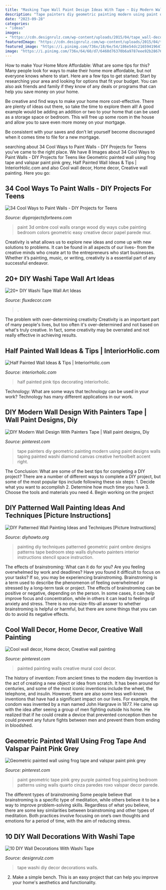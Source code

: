 ```yaml
---
title: "Masking Tape Wall Paint Design Ideas With Tape ~ Diy Modern Wall Design With Painters Tape"
description: "Tape painters diy geometric painting modern using paint designs walls taping painted washi diamond canvas creative hertoolbelt accent right"
date: "2023-09-28"
categories:
- "ideas"
images:
- "https://cdn.designrulz.com/wp-content/uploads/2015/04/tape_wall-decor-6.jpg"
featuredImage: "https://cdn.designrulz.com/wp-content/uploads/2015/04/tape_wall-decor-6.jpg"
featured_image: "https://i.pinimg.com/736x/18/6e/54/186e54dc21659419647a6fa03fd0f4c4.jpg"
image: "https://i.pinimg.com/736x/64/60/d7/6460d76370b6a9787eee92b286768747--decor-mural-painted-walls.jpg"
---
```



How to make Your Home More Affordable: What are some tips for this?
Many people look for ways to make their home more affordable, but not everyone knows where to start. Here are a few tips to get started:
Start by researching your area and looking for options that fit your budget. You can also ask friends and family if they know of any deals or programs that can help you save money on your home.

Be creative and find ways to make your home more cost-effective. There are plenty of ideas out there, so take the time to explore them all! A good example would be adding an addition or two to your home that can be used as a storage space or bedroom. This will free up some room in the house and allow you to save even more money on your mortgage.

Be consistent with your saves and don’t let yourself become discouraged when it comes time to file for a new mortgage.

	

		
searching about 34 Cool Ways to Paint Walls - DIY Projects for Teens you've came to the right place. We have 8 Images about 34 Cool Ways to Paint Walls - DIY Projects for Teens like Geometric painted wall using frog tape and valspar paint pink grey, Half Painted Wall Ideas &amp; Tips | InteriorHolic.com and also Cool wall decor, Home decor, Creative wall painting. Here you go:
		
    
## 34 Cool Ways To Paint Walls - DIY Projects For Teens

<img loading=lazy src="http://diyprojectsforteens.com/wp-content/uploads/2016/08/Orange-and-Wood-Ombre-3D-Cube-Wall.jpg" onerror="this.onerror=null;this.src='https://tse2.mm.bing.net/th?id=OIP.SZGmesU9u1BYkhz1_oDnHAHaLO&amp;pid=15.1';" alt="34 Cool Ways to Paint Walls - DIY Projects for Teens">

_Source: diyprojectsforteens.com_

>paint 3d ombre cool walls orange wood diy ways cube painting bedroom colors geometric easy creative decor papel parede mur. 

	

Creativity is what allows us to explore new ideas and come up with new solutions to problems. It can be found in all aspects of our lives- from the creative minds who create art to the entrepreneurs who start businesses. Whether it’s painting, music, or writing, creativity is a essential part of any successful endeavor.

    
## 20+ DIY Washi Tape Wall Art Ideas

<img loading=lazy src="https://fluxdecor.com/wp-content/uploads/2016/09/washi-tape-wall-art/14-washi-tape-wall-art.jpg" onerror="this.onerror=null;this.src='https://tse1.mm.bing.net/th?id=OIP.hh42mkMbV2S2yX9iChDt8gHaJ4&amp;pid=15.1';" alt="20+ DIY Washi Tape Wall Art Ideas">

_Source: fluxdecor.com_

>. 

	

The problem with over-determining creativity
Creativity is an important part of many people's lives, but too often it's over-determined and not based on what's truly creative. In fact, some creativity may be overrated and not really effective in achieving results.

    
## Half Painted Wall Ideas &amp; Tips | InteriorHolic.com

<img loading=lazy src="https://www.interiorholic.com/photos/Half-painted-pink-wall.jpg" onerror="this.onerror=null;this.src='https://tse2.mm.bing.net/th?id=OIP.wXP-pzPf2COPhYqyR2kywAHaLH&amp;pid=15.1';" alt="Half Painted Wall Ideas &amp; Tips | InteriorHolic.com">

_Source: interiorholic.com_

>half painted pink tips decorating interiorholic. 

	

Technology: What are some ways that technology can be used in your work?
Technology has many different applications in our work.

    
## DIY Modern Wall Design With Painters Tape | Wall Paint Designs, Diy

<img loading=lazy src="https://i.pinimg.com/736x/7e/66/ab/7e66abc71ccbda35b18d860b9f820569--painters-tape-design-painters-tape-art-wall.jpg" onerror="this.onerror=null;this.src='https://tse4.mm.bing.net/th?id=OIP.gb5hdexqTQiYtHSgsLACgQHaNG&amp;pid=15.1';" alt="DIY Modern Wall Design With Painters Tape | Wall paint designs, Diy">

_Source: pinterest.com_

>tape painters diy geometric painting modern using paint designs walls taping painted washi diamond canvas creative hertoolbelt accent right. 

	

The Conclusion: What are some of the best tips for completing a DIY project?
There are a number of different ways to complete a DIY project, but some of the most popular tips include following these six steps: 1. Decide what you want to accomplish 2. Determine how much time you have 3. Choose the tools and materials you need 4. Begin working on the project 
    
## DIY Patterned Wall Painting Ideas And Techniques [Picture Instructions]

<img loading=lazy src="http://www.diyhowto.org/wp-content/uploads/DIY-Geometric-Ombre-Wall-Painting-Instruction-DIY-Wall-Painting-Ideas-Techniques-Tutorials-DIYHowto.jpg" onerror="this.onerror=null;this.src='https://tse2.mm.bing.net/th?id=OIP.3CQu2yYBUKU-wi0CJ7RjUAHaJ8&amp;pid=15.1';" alt="DIY Patterned Wall Painting Ideas and Techniques [Picture Instructions]">

_Source: diyhowto.org_

>painting diy techniques patterned geometric paint ombre designs patterns tape bedroom step walls diyhowto painters interior instructions stencil space instruction. 

	

The effects of brainstroming: What can it do for you?
Are you feeling overwhelmed by work and deadlines? Have you found it difficult to focus on your tasks? If so, you may be experiencing brainstroming. Brainstroming is a term used to describe the phenomenon of feeling overwhelmed or stressed by a long-term task or project. The effects of brainstroming can be positive or negative, depending on the person. In some cases, it can help improve focus and concentration, while in others it can lead to feelings of anxiety and stress. There is no one-size-fits-all answer to whether brainstroming is helpful or harmful, but there are some things that you can do to avoid its negative effects.

    
## Cool Wall Decor, Home Decor, Creative Wall Painting

<img loading=lazy src="https://i.pinimg.com/736x/64/60/d7/6460d76370b6a9787eee92b286768747--decor-mural-painted-walls.jpg" onerror="this.onerror=null;this.src='https://tse3.mm.bing.net/th?id=OIP.YJjJJWmY1kImClvtKGULfQHaLY&amp;pid=15.1';" alt="Cool wall decor, Home decor, Creative wall painting">

_Source: pinterest.com_

>painted painting walls creative mural cool decor. 

	

The history of invention: From ancient times to the modern day
Invention is the act of creating a new object or idea from scratch. It has been around for centuries, and some of the most iconic inventions include the wheel, the telephone, and insulin. However, there are also some less well-known inventions that have had a significant impact on our lives. For example, the condom was invented by a man named John Hargrave in 1877. He came up with the idea after seeing a group of men fighting outside his home. He realized that if he could create a device that prevented conception then he could prevent any future fights between men and prevent them from ending in bloodshed.

    
## Geometric Painted Wall Using Frog Tape And Valspar Paint Pink Grey

<img loading=lazy src="https://i.pinimg.com/736x/18/6e/54/186e54dc21659419647a6fa03fd0f4c4.jpg" onerror="this.onerror=null;this.src='https://tse2.mm.bing.net/th?id=OIP.qJGoaD2jBPGMPjr9YQ-dLQHaEK&amp;pid=15.1';" alt="Geometric painted wall using frog tape and valspar paint pink grey">

_Source: pinterest.com_

>paint geometric tape pink grey purple painted frog painting bedroom patterns using walls quarto cinza paredes roxo valspar decor parede. 

	

The different types of brainstroming
Some people believe that brainstroming is a specific type of meditation, while others believe it to be a way to improve problem-solving skills. Regardless of what you believe, there are some key similarities between brainstroming and other types of meditation. Both practices involve focusing on one’s own thoughts and emotions for a period of time, with the aim of reducing stress.

    
## 10 DIY Wall Decorations With Washi Tape

<img loading=lazy src="https://cdn.designrulz.com/wp-content/uploads/2015/04/tape_wall-decor-6.jpg" onerror="this.onerror=null;this.src='https://tse4.mm.bing.net/th?id=OIP.oY0Nb1Q3Zzgs4qlgWmRJ9wHaIp&amp;pid=15.1';" alt="10 DIY Wall Decorations With Washi Tape">

_Source: designrulz.com_

>tape washi diy decor decorations walls. 

	

2. Make a simple bench. This is an easy project that can help you improve your home's aesthetics and functionality. 

